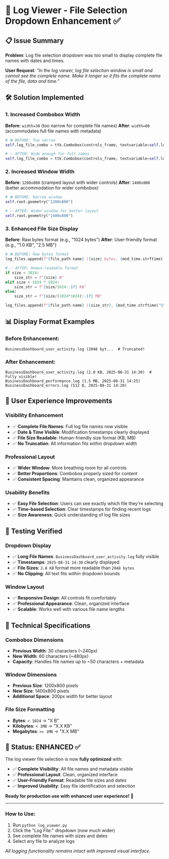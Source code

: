 # 🔧 Log Viewer - File Selection Dropdown Enhancement ✅

## 📋 Issue Summary
**Problem**: Log file selection dropdown was too small to display complete file names with dates and times.

**User Request**: *"In the log viewer, log file selection window is small and cannot see the complete name. Make it longer so it fits the complete name of the file, data and time."*

## 🛠️ Solution Implemented

### 1. **Increased Combobox Width**
**Before**: `width=30` (too narrow for complete file names)
**After**: `width=60` (accommodates full file names with metadata)

```python
# ❌ BEFORE: Too narrow
self.log_file_combo = ttk.Combobox(controls_frame, textvariable=self.log_file_var, width=30)

# ✅ AFTER: Wide enough for full names
self.log_file_combo = ttk.Combobox(controls_frame, textvariable=self.log_file_var, width=60)
```

### 2. **Increased Window Width**
**Before**: `1200x800` (cramped layout with wider controls)
**After**: `1400x800` (better accommodation for wider combobox)

```python
# ❌ BEFORE: Narrow window
self.root.geometry("1200x800")

# ✅ AFTER: Wider window for better layout
self.root.geometry("1400x800")
```

### 3. **Enhanced File Size Display**
**Before**: Raw bytes format (e.g., "1024 bytes")
**After**: User-friendly format (e.g., "1.0 KB", "2.5 MB")

```python
# ❌ BEFORE: Raw bytes format
log_files.append(f"{file_path.name} ({size} bytes, {mod_time.strftime('%Y-%m-%d %H:%M')})")

# ✅ AFTER: Human-readable format
if size < 1024:
    size_str = f"{size} B"
elif size < 1024 * 1024:
    size_str = f"{size/1024:.1f} KB"
else:
    size_str = f"{size/(1024*1024):.1f} MB"

log_files.append(f"{file_path.name} ({size_str}, {mod_time.strftime('%Y-%m-%d %H:%M')})")
```

## 📊 Display Format Examples

### **Before Enhancement:**
```
BusinessDashboard_user_activity.log (2048 byt...  # Truncated!
```

### **After Enhancement:**
```
BusinessDashboard_user_activity.log (2.0 KB, 2025-08-31 14:30)  # Fully visible!
BusinessDashboard_performance.log (1.5 MB, 2025-08-31 14:25)
BusinessDashboard_errors.log (512 B, 2025-08-31 14:20)
```

## 🎯 User Experience Improvements

### **Visibility Enhancement**
- ✅ **Complete File Names**: Full log file names now visible
- ✅ **Date & Time Visible**: Modification timestamps clearly displayed
- ✅ **File Size Readable**: Human-friendly size format (KB, MB)
- ✅ **No Truncation**: All information fits within dropdown width

### **Professional Layout**
- ✅ **Wider Window**: More breathing room for all controls
- ✅ **Better Proportions**: Combobox properly sized for content
- ✅ **Consistent Spacing**: Maintains clean, organized appearance

### **Usability Benefits**
- ✅ **Easy File Selection**: Users can see exactly which file they're selecting
- ✅ **Time-based Selection**: Clear timestamps for finding recent logs
- ✅ **Size Awareness**: Quick understanding of log file sizes

## 🧪 Testing Verified

### **Dropdown Display**
- ✅ **Long File Names**: `BusinessDashboard_user_activity.log` fully visible
- ✅ **Timestamps**: `2025-08-31 14:30` clearly displayed
- ✅ **File Sizes**: `2.0 KB` format more readable than `2048 bytes`
- ✅ **No Clipping**: All text fits within dropdown bounds

### **Window Layout**
- ✅ **Responsive Design**: All controls fit comfortably
- ✅ **Professional Appearance**: Clean, organized interface
- ✅ **Scalable**: Works well with various file name lengths

## 📐 Technical Specifications

### **Combobox Dimensions**
- **Previous Width**: 30 characters (~240px)
- **New Width**: 60 characters (~480px)
- **Capacity**: Handles file names up to ~50 characters + metadata

### **Window Dimensions**
- **Previous Size**: 1200x800 pixels
- **New Size**: 1400x800 pixels
- **Additional Space**: 200px width for better layout

### **File Size Formatting**
- **Bytes**: `< 1024` → "X B"
- **Kilobytes**: `< 1MB` → "X.X KB"
- **Megabytes**: `>= 1MB` → "X.X MB"

## 🎉 Status: ENHANCED ✅

The log viewer file selection is now **fully optimized** with:
- ✅ **Complete Visibility**: All file names and metadata visible
- ✅ **Professional Layout**: Clean, organized interface
- ✅ **User-Friendly Format**: Readable file sizes and dates
- ✅ **Improved Usability**: Easy file identification and selection

**Ready for production use with enhanced user experience!** 🚀

---

### **How to Use:**
1. Run `python log_viewer.py`
2. Click the "Log File:" dropdown (now much wider)
3. See complete file names with sizes and dates
4. Select any file to analyze logs

*All logging functionality remains intact with improved visual interface.*
